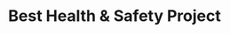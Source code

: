 ---
title: Best Health & Safety Project
icon: heart
sort-order: 9
nominees: [ Apreco Ltd, Auto Windscreens, Avanti West Coast Trains, British Horse Society, GEFCO UK, IDIS & Galeco Communications, North Tyneside Council, SEC Storage, Shropshire Towns and Rural Housing, Tram Operations Limited, Travis Perkins, Wakefield Council ]
---
